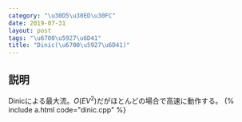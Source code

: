 ```yaml
---
category: "\u30D5\u30ED\u30FC"
date: 2019-07-31
layout: post
tags: "\u6700\u5927\u6D41"
title: "Dinic(\u6700\u5927\u6D41)"
---
```


## 説明
Dinicによる最大流。$O(EV^2)$だがほとんどの場合で高速に動作する。
{% include a.html code="dinic.cpp" %}